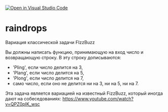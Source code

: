 [![Open in Visual Studio Code](https://classroom.github.com/assets/open-in-vscode-f059dc9a6f8d3a56e377f745f24479a46679e63a5d9fe6f495e02850cd0d8118.svg)](https://classroom.github.com/online_ide?assignment_repo_id=5566238&assignment_repo_type=AssignmentRepo)
# raindrops
Вариация классической задачи FIzzBuzz

Вы должны написать функцию, принимающую на вход число и возвращающую строку. В эту строку дописываются:

* 'Pling', если число делится на 3,
* 'Plang', если число делится на 5,
* 'Plong', если число делится на 7,
* само число, если оно не делится ни на 3, ни на 5, ни на 7.

Эта задача является вариацией на известный FizzBuzz, который иногда дают на собеседованиях: https://www.youtube.com/watch?v=QPZ0pIK_wsc